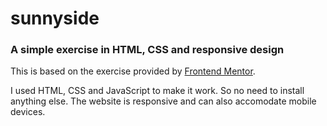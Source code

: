 # sunnyside

### A simple exercise in HTML, CSS and responsive design

This is based on the exercise provided by [Frontend Mentor](https://www.frontendmentor.io/challenges/sunnyside-agency-landing-page-7yVs3B6ef). 

I used HTML, CSS and JavaScript to make it work. So no need to install anything else. The website is responsive and can also accomodate mobile devices.

